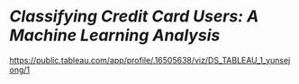 # *Classifying Credit Card Users: A Machine Learning Analysis*
https://public.tableau.com/app/profile/.16505638/viz/DS_TABLEAU_1_yunsejong/1